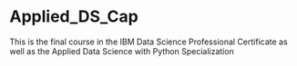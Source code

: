 # Applied_DS_Cap
This is the final course in the IBM Data Science Professional Certificate as well as the Applied Data Science with Python Specialization
